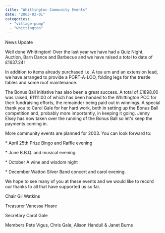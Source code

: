 ```yaml
---
title: "Whittington Community Events"
date: "2003-03-01"
categories: 
  - "village-pump"
  - "whittington"
---
```


News Update

Well done Whittington! Over the last year we have had a Quiz Night, Auction, Barn Dance and Barbecue and we have raised a total to date of £1637.24!

In addition to items already purchased i.e. A tea urn and an extension lead, we have arranged to provide a PORT-A-LOO, folding legs for the trestle tables and some roof maintenance.

The Bonus Ball initiative has also been a great success. A total of £1898.00 was raised, £1111.00 of which has been handed to the Whittington PCC for their fundraising efforts, the remainder being paid out in winnings. A special thank you to Carol Gale for her hard work, both in setting up the Bonus Ball competition and, probably more importantly, in keeping it going. Jenny Elsey has now taken over the running of the Bonus Ball so let's keep the payments coming in.

More community events are planned for 2003. You can look forward to:

\* April 25th Prize Bingo and Raffle evening

\* June B.B.Q. and musical evening

\* October A wine and wisdom night

\* December Watton Silver Band concert and carol evening.

We hope to see many of you at these events and we would like to record our thanks to all that have supported us so far.

Chair Gil Watkins

Treasurer Vanessa Hoare

Secretary Carol Gale

Members Pete Vigus, Chris Gale, Alison Handull & Janet Burns
